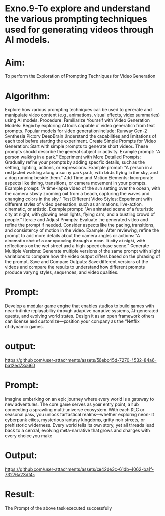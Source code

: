 # Exno.9-To explore and understand the various prompting techniques used for generating videos through AI models. 
# Aim: 
To perform the Exploration of Prompting Techniques for Video Generation
# Algorithm: 
Explore how various prompting techniques can be used to generate and manipulate video content (e.g., animations, visual effects, video summaries) using AI models. Procedure:
Familiarize Yourself with Video Generation Models:
Begin by exploring AI tools capable of video generation from text prompts. Popular models for video generation include:
Runway Gen-2
Synthesia
Pictory
DeepBrain
Understand the capabilities and limitations of each tool before starting the experiment.
Create Simple Prompts for Video Generation:
Start with simple prompts to generate short videos. These prompts should describe the general subject or activity.
Example prompt: "A person walking in a park."
Experiment with More Detailed Prompts:
Gradually refine your prompts by adding specific details, such as the setting, lighting, actions, or expressions.
Example prompt: "A person in a red jacket walking along a sunny park path, with birds flying in the sky, and a dog running beside them."
Add Time and Motion Elements:
Incorporate aspects like timing, transitions, or camera movement in your prompts.
Example prompt: "A time-lapse video of the sun setting over the ocean, with the camera slowly zooming out from a beach, capturing the waves and changing colors in the sky."
Test Different Video Styles:
Experiment with different styles of video generation, such as animations, live-action, cinematic, or artistic.
Example prompt: "An animated scene of a futuristic city at night, with glowing neon lights, flying cars, and a bustling crowd of people."
Iterate and Adjust Prompts:
Evaluate the generated video and refine the prompt if needed. Consider aspects like the pacing, transitions, and consistency of motion in the video.
Example: After reviewing, refine the prompt to add more details about the camera angles or actions: "A cinematic shot of a car speeding through a neon-lit city at night, with reflections on the wet street and a high-speed chase scene."
Generate Multiple Versions:
Generate multiple versions of the same prompt with slight variations to compare how the video output differs based on the phrasing of the prompt.
Save and Compare Outputs:
Save different versions of the videos and compare the results to understand how different prompts produce varying styles, sequences, and video qualities.
# Prompt:
Develop a modular game engine that enables studios to build games with near-infinite replayability through adaptive narrative systems, AI-generated quests, and evolving world states. Design it as an open framework others can license and customize—position your company as the “Netflix of dynamic games.
# output:
https://github.com/user-attachments/assets/56ebc45d-7270-4532-84a6-ba12ed73c660
# Prompt:
Imagine embarking on an epic journey where every world is a gateway to new adventures. The core game serves as your entry point, a hub connecting a sprawling multi-universe ecosystem. With each DLC or seasonal pass, you unlock fantastical realms—whether exploring neon-lit cyberpunk cities, mysterious fantasy kingdoms, gritty noir streets, or prehistoric wilderness. Every world tells its own story, yet all threads lead back to a central, evolving meta-narrative that grows and changes with every choice you make
# Output:
https://github.com/user-attachments/assets/ce42de3c-61db-4062-ba1f-73276a23df45






# Result: 
The Prompt of the above task executed successfully



